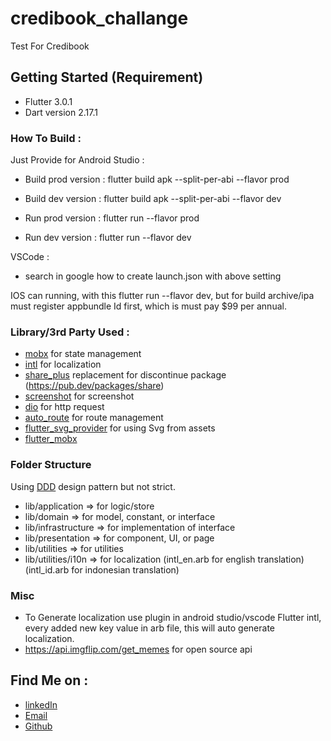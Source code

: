 # credibook_challange

Test For Credibook

## Getting Started (Requirement)
- Flutter 3.0.1
- Dart version 2.17.1

### How To Build :
 Just Provide for Android Studio :
 - Build prod version :
 flutter build apk --split-per-abi --flavor prod

 - Build dev version :
 flutter build apk --split-per-abi --flavor dev

  - Run prod version :
  flutter run --flavor prod

  - Run dev version :
  flutter run --flavor dev

 VSCode :
 - search in google how to create launch.json with above setting

 IOS can running, with this flutter run --flavor dev,
 but for build archive/ipa must register appbundle Id first, which is must pay $99 per annual.

### Library/3rd Party Used :
 - [mobx](https://pub.dev/packages/mobx) for state management
 - [intl](https://pub.dev/packages/intl) for localization
 - [share_plus](https://pub.dev/packages/share_plus) replacement for discontinue package (https://pub.dev/packages/share)
 - [screenshot](https://pub.dev/packages/screenshot) for screenshot
 - [dio](https://pub.dev/packages/dio) for http request
 - [auto_route](https://pub.dev/packages/auto_route) for route management
 - [flutter_svg_provider](https://pub.dev/packages/flutter_svg_provider) for using Svg from assets
 - [flutter_mobx](https://pub.dev/packages/flutter_mobx)

### Folder Structure
  Using [DDD](https://resocoder.com/2020/03/09/flutter-firebase-ddd-course-1-domain-driven-design-principles/) design pattern but not strict.
  - lib/application => for logic/store
  - lib/domain => for model, constant, or interface
  - lib/infrastructure => for implementation of interface
  - lib/presentation => for component, UI, or page
  - lib/utilities => for utilities
  - lib/utilities/i10n => for localization (intl_en.arb for english translation) (intl_id.arb for indonesian translation)

### Misc
 - To Generate localization use plugin in android studio/vscode Flutter intl, every added new key value in arb file, this will auto generate localization.
 - https://api.imgflip.com/get_memes for open source api

## Find Me on :
 - [linkedIn](https://www.linkedin.com/in/yudhistira-yoga-0872a6184)
 - [Email](mailto:Yudhistiray198@gmail.com)
 - [Github](https://github.com/Suzaku10)

